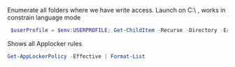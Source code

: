 

Enumerate all folders where we have write access. Launch on C:\ , works in constrain language mode
```powershell
 $userProfile = $env:USERPROFILE; Get-ChildItem -Recurse -Directory -ErrorAction SilentlyContinue | Where-Object { $_.FullName -notlike "$userProfile\*" } | ForEach-Object { $testFile = "$($_.FullName)\testfile.tmp"; try { New-Item -Path $testFile -ItemType File -Force -ErrorAction Stop | Out-Null; Remove-Item -Path $testFile -Force; $_.FullName } catch { } }
```

Shows all Applocker rules
```powershell
Get-AppLockerPolicy -Effective | Format-List
```
```powershell


```
```powershell

```
```powershell

```

```powershell

```
```powershell

```
